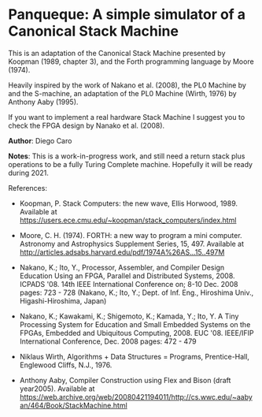 # Panqueque: A simple simulator of a Canonical Stack Machine

This is an adaptation of the Canonical Stack Machine presented by Koopman 
(1989, chapter 3), and the Forth programming language by Moore (1974).

Heavily inspired by the work of Nakano et al. (2008), the PL0 Machine by
and the S-machine, an adaptation of the PL0 Machine (Wirth, 1976) by Anthony 
Aaby (1995).

If you want to implement a real hardware Stack Machine I suggest you to check
the FPGA design by Nanako et al. (2008).

**Author**: Diego Caro

**Notes**: This is a work-in-progress work, and still need a return 
       stack plus operations to be a fully Turing Complete
       machine. Hopefully it will be ready during 2021.

References:

-  Koopman, P. Stack Computers: the new wave, Ellis Horwood, 1989.
   Available at https://users.ece.cmu.edu/~koopman/stack_computers/index.html

-  Moore, C. H. (1974). FORTH: a new way to program a mini computer. 
   Astronomy and Astrophysics Supplement Series, 15, 497.
   Available at http://articles.adsabs.harvard.edu/pdf/1974A%26AS...15..497M

-  Nakano, K.; Ito, Y., Processor, Assembler, and Compiler Design Education
   Using an FPGA, Parallel and Distributed Systems, 2008. ICPADS '08. 14th 
   IEEE International Conference on; 8-10 Dec. 2008 pages: 723 - 728 (Nakano,
   K.; Ito, Y.; Dept. of Inf. Eng., Hiroshima Univ., Higashi-Hiroshima, Japan)

-  Nakano, K.; Kawakami, K.; Shigemoto, K.; Kamada, Y.; Ito, Y. A Tiny
   Processing System for Education and Small Embedded Systems on the FPGAs,
   Embedded and Ubiquitous Computing, 2008. EUC '08. IEEE/IFIP International
   Conference, Dec. 2008 pages: 472 - 479 

-  Niklaus Wirth, Algorithms + Data Structures = Programs, Prentice-Hall,
   Englewood Cliffs, N.J., 1976.

-  Anthony Aaby, Compiler Construction using Flex and Bison (draft year2005).
   Available at https://web.archive.org/web/20080421194011/http://cs.wwc.edu/~aabyan/464/Book/StackMachine.html

